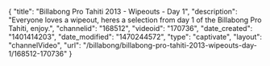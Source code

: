 {
    "title": "Billabong Pro Tahiti 2013 - Wipeouts - Day 1",
    "description": "Everyone loves a wipeout, heres a selection from day 1 of the Billabong Pro Tahiti, enjoy.",
    "channelid": "168512",
    "videoid": "170736",
    "date_created": "1401414203",
    "date_modified": "1470244572",
    "type": "captivate",
    "layout": "channelVideo",
    "url": "\/billabong\/billabong-pro-tahiti-2013-wipeouts-day-1\/168512-170736"
}